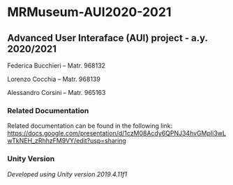 # MRMuseum-AUI2020-2021

## Advanced User Interaface (AUI) project - a.y. 2020/2021
Federica Bucchieri – Matr. 968132 

Lorenzo Cocchia – Matr. 968139

Alessandro Corsini – Matr. 965163

### Related Documentation
Related documentation can be found in the following link: https://docs.google.com/presentation/d/1czM08Acdy6QPNJ34hvGMpIi3wLwTkNEH_zRhhzFM9VY/edit?usp=sharing

### Unity Version
*Developed using Unity version 2019.4.11f1*

